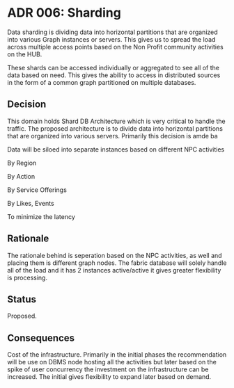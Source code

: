 # ADR 006: Sharding

Data sharding is dividing data into horizontal partitions that are organized into various Graph instances or servers. This gives us to spread the load across multiple access points based on the Non Profit community activities on the HUB.

These shards can be accessed individually or aggregated to see all of the data based on need. This gives the ability to access in distributed sources in the form of a common graph partitioned on multiple databases.

## Decision 

This domain holds Shard DB Architecture which is very critical to handle the traffic. The proposed architecture is to divide data into horizontal partitions that are organized into various servers. Primarily this decision is amde ba

Data will be siloed into separate instances based on different NPC activities

By Region

By Action

By Service Offerings

By Likes, Events

To minimize the latency

## Rationale 

The rationale behind is seperation based on the NPC activities, as well and placing them is different graph nodes. The fabric database will solely handle all of the load and it has 2 instances active/active it gives greater flexibility is processing.

## Status
Proposed. 

## Consequences

Cost of the infrastructure. Primarily in the initial phases the recommendation will be use on DBMS node hosting all the activities but later based on the spike of user concurrency the investment on the infrastructure can be increased. The initial gives flexibility to expand later based on demand.

